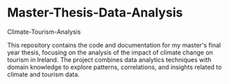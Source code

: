 # Master-Thesis-Data-Analysis
 
Climate-Tourism-Analysis  

This repository contains the code and documentation for my master's final year thesis, focusing on the analysis of the impact of climate change on tourism in Ireland. The project combines data analytics techniques with domain knowledge to explore patterns, correlations, and insights related to climate and tourism data.
